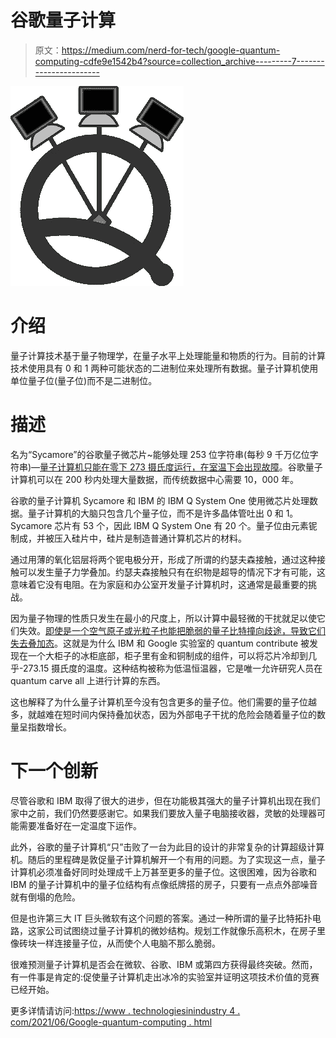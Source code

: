 # 谷歌量子计算

> 原文：<https://medium.com/nerd-for-tech/google-quantum-computing-cdfe9e1542b4?source=collection_archive---------7----------------------->

![](img/c8acca3dd16758ec90aeacc36d27705f.png)

# 介绍

量子计算技术基于量子物理学，在量子水平上处理能量和物质的行为。目前的计算技术使用具有 0 和 1 两种可能状态的二进制位来处理所有数据。量子计算机使用单位量子位(量子位)而不是二进制位。

# 描述

名为“Sycamore”的谷歌量子微芯片~能够处理 253 位字符串(每秒 9 千万亿位字符串)—[量子计算机只能在零下 273 摄氏度运行，在室温下会出现故障](https://www.technologiesinindustry4.com/2020/12/quantum-computing.html)。谷歌量子计算机可以在 200 秒内处理大量数据，而传统数据中心需要 10，000 年。

谷歌的量子计算机 Sycamore 和 IBM 的 IBM Q System One 使用微芯片处理数据。量子计算机的大脑只包含几个量子位，而不是许多晶体管吐出 0 和 1。Sycamore 芯片有 53 个，因此 IBM Q System One 有 20 个。量子位由元素铌制成，并被压入硅片中，硅片是制造普通计算机芯片的材料。

通过用薄的氧化铝层将两个铌电极分开，形成了所谓的约瑟夫森接触，通过这种接触可以发生量子力学叠加。约瑟夫森接触只有在织物是超导的情况下才有可能，这意味着它没有电阻。在为家庭和办公室开发量子计算机时，这通常是最重要的挑战。

因为量子物理的性质只发生在最小的尺度上，所以计算中最轻微的干扰就足以使它们失效。[即使是一个空气原子或光粒子也能把脆弱的量子比特撞向歧途，导致它们失去叠加态](https://www.technologiesinindustry4.com/)。这就是为什么 IBM 和 Google 实验室的 quantum contribute 被发现在一个大柜子的冰柜底部，柜子里有金和铜制成的组件，可以将芯片冷却到几乎-273.15 摄氏度的温度。这种结构被称为低温恒温器，它是唯一允许研究人员在 quantum carve all 上进行计算的东西。

这也解释了为什么量子计算机至今没有包含更多的量子位。他们需要的量子位越多，就越难在短时间内保持叠加状态，因为外部电子干扰的危险会随着量子位的数量呈指数增长。

# 下一个创新

尽管谷歌和 IBM 取得了很大的进步，但在功能极其强大的量子计算机出现在我们家中之前，我们仍然要感谢它。如果我们要放入量子电脑接收器，灵敏的处理器可能需要准备好在一定温度下运作。

此外，谷歌的量子计算机“只”击败了一台为此目的设计的非常复杂的计算超级计算机。随后的里程碑是敦促量子计算机解开一个有用的问题。为了实现这一点，量子计算机必须准备好同时处理成千上万甚至更多的量子位。这很困难，因为谷歌和 IBM 的量子计算机中的量子位结构有点像纸牌搭的房子，只要有一点点外部噪音就有倒塌的危险。

但是也许第三大 IT 巨头微软有这个问题的答案。通过一种所谓的量子比特拓扑电路，这家公司试图绕过量子计算机的微妙结构。规划工作就像乐高积木，在房子里像砖块一样连接量子位，从而使个人电脑不那么脆弱。

很难预测量子计算机是否会在微软、谷歌、IBM 或第四方获得最终突破。然而，有一件事是肯定的:促使量子计算机走出冰冷的实验室并证明这项技术价值的竞赛已经开始。

更多详情请访问:[https://www . technologiesinindustry 4 . com/2021/06/Google-quantum-computing . html](https://www.technologiesinindustry4.com/2021/06/google-quantum-computing.html)